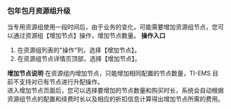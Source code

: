 ### 包年包月资源组升级
当专用资源组使用一段时间后，由于业务的变化，可能需要增加资源组节点，您可以通过资源组【增加节点】操作，增加节点数量。
**操作入口**
1. 在资源组列表的"操作"列，选择【增加节点】。
2. 在资源组节点详情页顶部，选择【增加节点】。

**增加节点说明**
在资源组内增加节点，只能增加相同配置的节点数量，TI-EMS 目前不支持对已有节点进行升配操作。   
进入增加节点页面后，您可以选择要增加的节点数量和购买时长，系统会自动根据资源组节点的配置和续费时长以及相应的折扣信息计算得出增加节点所需的费用。


